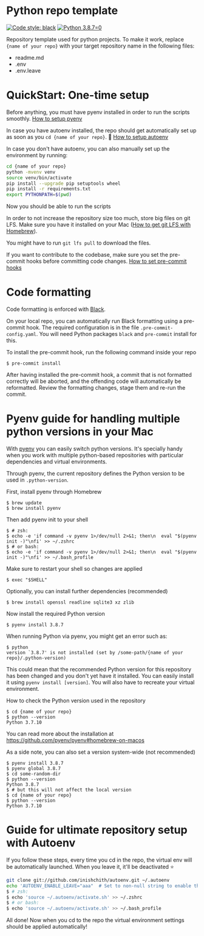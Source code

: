 # Python repo template
[![Code style: black](https://img.shields.io/badge/code%20style-black-000000.svg)](https://github.com/psf/black)
[![Python 3.8.7=0](https://img.shields.io/badge/python-3.8.7-blue.svg)](https://www.python.org/downloads/release/python-380/)

Repository template used for python projects. To make it work, replace `{name of your repo}` with your target repository name in the following files:
* readme.md
* .env
* .env.leave

# QuickStart: One-time setup

Before anything, you must have pyenv installed in order to run the scripts smoothly.
[How to setup pyenv](#pyenv-guide-for-handling-multiple-python-versions-in-your-mac)

In case you have autoenv installed, the repo should get automatically set up as soon as you `cd {name of your repo}`. :crystal_ball:
[How to setup autoenv](#guide-for-ultimate-repository-setup-with-autoenv)

In case you don't have autoenv, you can also manually set up the environment by running:
```bash
cd {name of your repo}
python -mvenv venv
source venv/bin/activate
pip install --upgrade pip setuptools wheel
pip install -r requirements.txt
export PYTHONPATH=$(pwd)
```
Now you should be able to run the scripts

In order to not increase the repository size too much, store big files on git LFS. Make sure you have it installed on your Mac
([How to get git LFS with Homebrew](https://formulae.brew.sh/formula/git-lfs)).

You might have to run `git lfs pull` to download the files.

If you want to contribute to the codebase, make sure you set the pre-commit hooks before committing code changes.
[How to set pre-commit hooks](#code-formatting)

# Code formatting
Code formatting is enforced with [Black](https://black.readthedocs.io/).
 
On your local repo, you can automatically run Black formatting using a pre-commit hook. 
The required configuration is in the file `.pre-commit-config.yaml`. 
You will need Python packages `black` and `pre-commit` install for this.

To install the pre-commit hook, run the following command inside your repo
```shell
$ pre-commit install
```

After having installed the pre-commit hook, a commit that is not formatted correctly will be aborted, 
and the offending code will automatically be reformatted. 
Review the formatting changes, stage them and re-run the commit.

# Pyenv guide for handling multiple python versions in your Mac

With [pyenv](https://formulae.brew.sh/formula/pyenv) you can easily switch python versions. It's specially handy when you work with multiple python-based repositories with particular dependencies and virtual environments.

Through pyenv, the current repository defines the Python version to be used in `.python-version`.

First, install pyenv through Homebrew
```shell
$ brew update
$ brew install pyenv
```

Then add pyenv init to your shell
```shell
$ # zsh:
$ echo -e 'if command -v pyenv 1>/dev/null 2>&1; then\n  eval "$(pyenv init -)"\nfi' >> ~/.zshrc
$ # or bash:
$ echo -e 'if command -v pyenv 1>/dev/null 2>&1; then\n  eval "$(pyenv init -)"\nfi' >> ~/.bash_profile
```

Make sure to restart your shell so changes are applied
```shell
$ exec "$SHELL"
```

Optionally, you can install further dependencies (recommended)
```shell
$ brew install openssl readline sqlite3 xz zlib
```

Now install the required Python version

```shell
$ pyenv install 3.8.7
```

When running Python via pyenv, you might get an error such as:
```shell
$ python
version `3.8.7' is not installed (set by /some-path/{name of your repo}/.python-version)
```
This could mean that the recommended Python version for this repository has been changed and you don't yet have it installed. 
You can easily install it using ```pyenv install [version]```. You will also have to recreate your virtual environment.

How to check the Python version used in the repository
```shell
$ cd {name of your repo}
$ python --version
Python 3.7.10
```

You can read more about the installation at https://github.com/pyenv/pyenv#homebrew-on-macos

As a side note, you can also set a version system-wide (not recommended)
```shell
$ pyenv install 3.8.7
$ pyenv global 3.8.7
$ cd some-random-dir
$ python --version
Python 3.8.7
$ # but this will not affect the local version
$ cd {name of your repo}
$ python --version
Python 3.7.10
```

# Guide for ultimate repository setup with Autoenv

If you follow these steps, every time you cd in the repo, the virtual env
will be automatically launched. When you leave it, it'll be deactivated :star:
```bash
git clone git://github.com/inishchith/autoenv.git ~/.autoenv
echo 'AUTOENV_ENABLE_LEAVE="aaa"  # Set to non-null string to enable this' | cat - ~/.autoenv/activate.sh > temp && mv temp ~/.autoenv/activate.sh
$ # zsh:
$ echo 'source ~/.autoenv/activate.sh' >> ~/.zshrc
$ # or bash:
$ echo 'source ~/.autoenv/activate.sh' >> ~/.bash_profile

```

All done! Now when you cd to the repo the virtual environment settings should be applied
automatically!
